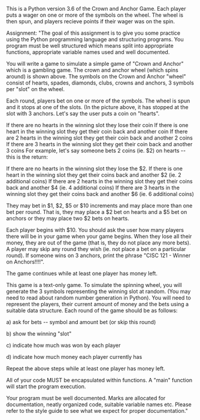 This is a Python version 3.6 of the Crown and Anchor Game.
Each player puts a wager on one or more of the symbols on the wheel. 
The wheel is then spun, and players recieve points if their wager was on the spin.

Assignment:
"The goal of this assignment is to give you some practice using the Python programming language and structuring programs.  You program must be well structured which means split into appropriate functions, appropriate variable names used and well documented.    

You will write a game to simulate a simple game of "Crown and Anchor" which is a gambling game.  The crown and anchor wheel (which spins around) is shown above. The symbols on the Crown and Anchor "wheel" consist of hearts, spades, diamonds, clubs, crowns and anchors, 3 symbols per "slot" on the wheel. 

Each round, players bet on one or more of the symbols.  The wheel is spun and it stops at one of the slots.  (In the picture above, it has stopped at the slot with 3 anchors.  Let's say the user puts a coin on "hearts".

If there are no hearts in the winning slot they lose their coin
If there is one heart in the winning slot they get their coin back and another coin
If there are 2 hearts in the winning slot they get their coin back and another 2 coins
If there are 3 hearts in the winning slot they get their coin back and another 3 coins
For example, let's say someone bets 2 coins (ie. $2) on hearts -- this is the return:

If there are no hearts in the winning slot they lose the $2.
If there is one heart in the winning slot they get their coins back and another $2 (ie. 2 additional coins)
If there are 2 hearts in the winning slot they get their coins back and another $4 (ie. 4 additional coins)
If there are 3 hearts in the winning slot they get their coins back and another $6 (ie. 6 additional coins)

They may bet in $1, $2, $5 or $10 increments and may place more than one bet per round.    That is, they may place a $2 bet on hearts and a $5 bet on anchors or they may place two $2 bets on hearts.

Each player begins with $10.  You should ask the user how many players there will be in your game when your game begins. When they lose all their money, they are out of the game (that is, they do not place any more bets).   A player may skip any round they wish (ie. not place a bet on a particular round).   If someone wins on 3 anchors, print the phrase "CISC 121 -  Winner on Anchors!!!!".

The game continues while at least one player has money left. 

This game is a text-only game.  To simulate the spinning wheel, you will generate the 3 symbols representing the winning slot at random.  (You may need to read about random number generation in Python).   You will need to represent the players, their current amount of money and the bets using a suitable data structure.  Each round of the game should be as follows:

a) ask for bets -- symbol and amount bet (or skip this round)

b) show the winning "slot"

c) indicate how much was won by each player

d) indicate how much money each player currently has

Repeat the above steps while at least one player has money left.

All of your code MUST be encapsulated within functions. A "main" function will start the program execution. 

Your program must be well documented. Marks are allocated for documentation, neatly organized code, suitable variable names etc. Please refer to the style guide to see what we expect for proper documentation."
